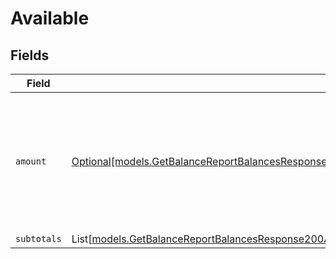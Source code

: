 # Available


## Fields

| Field                                                                                                                                                                                                                            | Type                                                                                                                                                                                                                             | Required                                                                                                                                                                                                                         | Description                                                                                                                                                                                                                      |
| -------------------------------------------------------------------------------------------------------------------------------------------------------------------------------------------------------------------------------- | -------------------------------------------------------------------------------------------------------------------------------------------------------------------------------------------------------------------------------- | -------------------------------------------------------------------------------------------------------------------------------------------------------------------------------------------------------------------------------- | -------------------------------------------------------------------------------------------------------------------------------------------------------------------------------------------------------------------------------- |
| `amount`                                                                                                                                                                                                                         | [Optional[models.GetBalanceReportBalancesResponse200ApplicationHalPlusJSONResponseBodyTotalsOpenAvailableAmount]](../models/getbalancereportbalancesresponse200applicationhalplusjsonresponsebodytotalsopenavailableamount.md)   | :heavy_minus_sign:                                                                                                                                                                                                               | In v2 endpoints, monetary amounts are represented as objects with a `currency` and `value` field.                                                                                                                                |
| `subtotals`                                                                                                                                                                                                                      | List[[models.GetBalanceReportBalancesResponse200ApplicationHalPlusJSONResponseBodyTotalsOpenAvailableSubtotals](../models/getbalancereportbalancesresponse200applicationhalplusjsonresponsebodytotalsopenavailablesubtotals.md)] | :heavy_minus_sign:                                                                                                                                                                                                               | N/A                                                                                                                                                                                                                              |